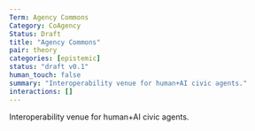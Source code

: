 ```yaml
---
Term: Agency Commons
Category: CoAgency
Status: Draft
title: "Agency Commons"
pair: theory
categories: [epistemic]
status: "draft v0.1"
human_touch: false
summary: "Interoperability venue for human+AI civic agents."
interactions: []
---
```

Interoperability venue for human+AI civic agents.

